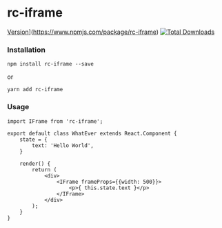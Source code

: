 # rc-iframe

[Version](https://img.shields.io/npm/v/rc-iframe.svg)](https://www.npmjs.com/package/rc-iframe)
[![Total Downloads](https://img.shields.io/npm/dt/rc-iframe.svg)](https://www.npmjs.com/package/rc-iframe)

### Installation

`npm install rc-iframe --save`

or

`yarn add rc-iframe`

### Usage

```JS
import IFrame from 'rc-iframe';

export default class WhatEver extends React.Component {
    state = {
        text: 'Hello World',
    }
    
    render() {
        return (
            <div>
                <IFrame frameProps={{width: 500}}>
                    <p>{ this.state.text }</p>            
                </IFrame>        
            </div>
        );
    }
}
```
